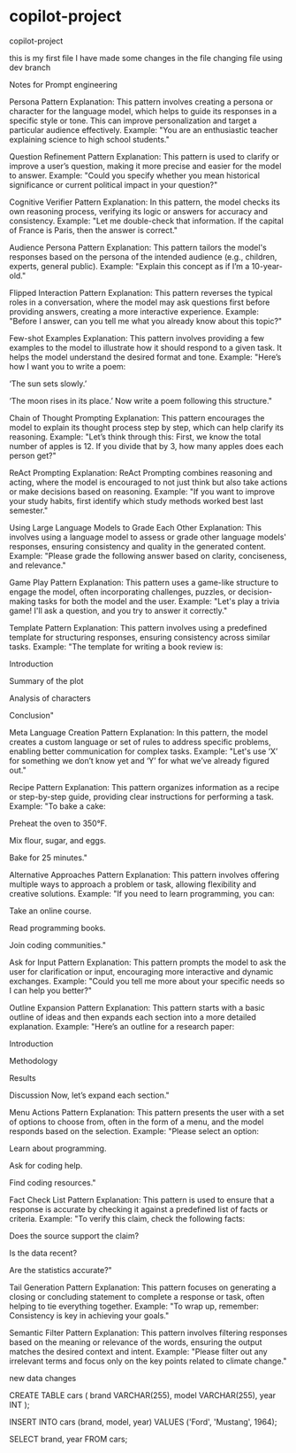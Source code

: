 # copilot-project
copilot-project


this is my first file
 I have made some changes in the file
changing file using dev branch


Notes for Prompt engineering 

Persona Pattern
Explanation: This pattern involves creating a persona or character for the language model, which helps to guide its responses in a specific style or tone. This can improve personalization and target a particular audience effectively.
Example:
"You are an enthusiastic teacher explaining science to high school students."

Question Refinement Pattern
Explanation: This pattern is used to clarify or improve a user’s question, making it more precise and easier for the model to answer.
Example:
"Could you specify whether you mean historical significance or current political impact in your question?"

Cognitive Verifier Pattern
Explanation: In this pattern, the model checks its own reasoning process, verifying its logic or answers for accuracy and consistency.
Example:
"Let me double-check that information. If the capital of France is Paris, then the answer is correct."

Audience Persona Pattern
Explanation: This pattern tailors the model's responses based on the persona of the intended audience (e.g., children, experts, general public).
Example:
"Explain this concept as if I’m a 10-year-old."

Flipped Interaction Pattern
Explanation: This pattern reverses the typical roles in a conversation, where the model may ask questions first before providing answers, creating a more interactive experience.
Example:
"Before I answer, can you tell me what you already know about this topic?"

Few-shot Examples
Explanation: This pattern involves providing a few examples to the model to illustrate how it should respond to a given task. It helps the model understand the desired format and tone.
Example:
"Here’s how I want you to write a poem:

‘The sun sets slowly.’

‘The moon rises in its place.’
Now write a poem following this structure."

Chain of Thought Prompting
Explanation: This pattern encourages the model to explain its thought process step by step, which can help clarify its reasoning.
Example:
"Let’s think through this: First, we know the total number of apples is 12. If you divide that by 3, how many apples does each person get?"

ReAct Prompting
Explanation: ReAct Prompting combines reasoning and acting, where the model is encouraged to not just think but also take actions or make decisions based on reasoning.
Example:
"If you want to improve your study habits, first identify which study methods worked best last semester."

Using Large Language Models to Grade Each Other
Explanation: This involves using a language model to assess or grade other language models' responses, ensuring consistency and quality in the generated content.
Example:
"Please grade the following answer based on clarity, conciseness, and relevance."

Game Play Pattern
Explanation: This pattern uses a game-like structure to engage the model, often incorporating challenges, puzzles, or decision-making tasks for both the model and the user.
Example:
"Let's play a trivia game! I'll ask a question, and you try to answer it correctly."

Template Pattern
Explanation: This pattern involves using a predefined template for structuring responses, ensuring consistency across similar tasks.
Example:
"The template for writing a book review is:

Introduction

Summary of the plot

Analysis of characters

Conclusion"

Meta Language Creation Pattern
Explanation: In this pattern, the model creates a custom language or set of rules to address specific problems, enabling better communication for complex tasks.
Example:
"Let's use ‘X’ for something we don’t know yet and ‘Y’ for what we’ve already figured out."

Recipe Pattern
Explanation: This pattern organizes information as a recipe or step-by-step guide, providing clear instructions for performing a task.
Example:
"To bake a cake:

Preheat the oven to 350°F.

Mix flour, sugar, and eggs.

Bake for 25 minutes."

Alternative Approaches Pattern
Explanation: This pattern involves offering multiple ways to approach a problem or task, allowing flexibility and creative solutions.
Example:
"If you need to learn programming, you can:

Take an online course.

Read programming books.

Join coding communities."

Ask for Input Pattern
Explanation: This pattern prompts the model to ask the user for clarification or input, encouraging more interactive and dynamic exchanges.
Example:
"Could you tell me more about your specific needs so I can help you better?"

Outline Expansion Pattern
Explanation: This pattern starts with a basic outline of ideas and then expands each section into a more detailed explanation.
Example:
"Here’s an outline for a research paper:

Introduction

Methodology

Results

Discussion
Now, let’s expand each section."

Menu Actions Pattern
Explanation: This pattern presents the user with a set of options to choose from, often in the form of a menu, and the model responds based on the selection.
Example:
"Please select an option:

Learn about programming.

Ask for coding help.

Find coding resources."

Fact Check List Pattern
Explanation: This pattern is used to ensure that a response is accurate by checking it against a predefined list of facts or criteria.
Example:
"To verify this claim, check the following facts:

Does the source support the claim?

Is the data recent?

Are the statistics accurate?"

Tail Generation Pattern
Explanation: This pattern focuses on generating a closing or concluding statement to complete a response or task, often helping to tie everything together.
Example:
"To wrap up, remember: Consistency is key in achieving your goals."

Semantic Filter Pattern
Explanation: This pattern involves filtering responses based on the meaning or relevance of the words, ensuring the output matches the desired context and intent.
Example:
"Please filter out any irrelevant terms and focus only on the key points related to climate change."

new data changes

CREATE TABLE cars (
  brand VARCHAR(255),
  model VARCHAR(255),
  year INT
);

INSERT INTO cars (brand, model, year)
VALUES ('Ford', 'Mustang', 1964);

SELECT brand, year FROM cars;

